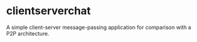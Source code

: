 # clientserverchat
A simple client-server message-passing application for comparison with a P2P architecture.
